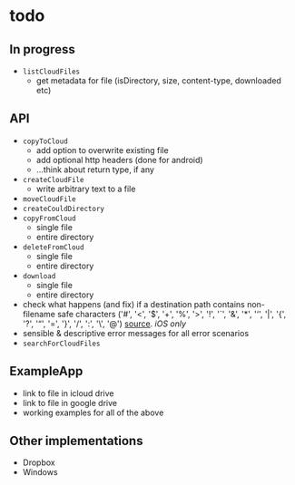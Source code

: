 # todo

## In progress

 * `listCloudFiles`
   * get metadata for file (isDirectory, size, content-type, downloaded etc)
 
## API

 * `copyToCloud`
   * add option to overwrite existing file 
   * add optional http headers (done for android)
   * ...think about return type, if any
 * `createCloudFile`
   * write arbitrary text to a file
 * `moveCloudFile`
 * `createCouldDirectory`
 * `copyFromCloud`
   * single file
   * entire directory
 * `deleteFromCloud`
   * single file
   * entire directory
 * `download`
   * single file
   * entire directory
 * check what happens (and fix) if a destination path contains non-filename safe characters ('#', '<', '$', '+', '%', '>', '!', '`', '&', '*', '‘', '|', '{', '?', '“', '=', '}', '/', ':', '\\', '@') [source](http://www.mtu.edu/umc/services/digital/writing/characters-avoid/).  _iOS only_
 * sensible & descriptive error messages for all error scenarios
 * `searchForCloudFiles`
 
## ExampleApp

 * link to file in icloud drive
 * link to file in google drive
 * working examples for all of the above
 
## Other implementations
 
 * Dropbox
 * Windows

